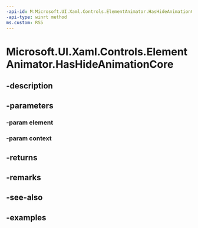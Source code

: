 ```yaml
---
-api-id: M:Microsoft.UI.Xaml.Controls.ElementAnimator.HasHideAnimationCore(Windows.UI.Xaml.UIElement,Microsoft.UI.Xaml.Controls.AnimationContext)
-api-type: winrt method
ms.custom: RS5
---
```


<!-- Method syntax.
virtual protected bool ElementAnimator.HasHideAnimationCore(UIElement element, AnimationContext context)
-->

# Microsoft.UI.Xaml.Controls.ElementAnimator.HasHideAnimationCore

## -description

## -parameters
### -param element

### -param context

## -returns

## -remarks

## -see-also

## -examples

